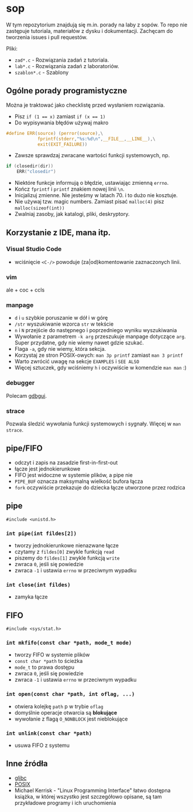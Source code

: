 # sop
W tym repozytorium znajdują się m.in. porady na laby z sopów.
To repo nie zastępuje tutoriala, materiałów z dysku i dokumentacji.
Zachęcam do tworzenia issues i pull requestów.

Pliki:
- `zad*.c` - Rozwiązania zadań z tutoriala.
- `lab*.c` - Rozwiązania zadań z laboratoriów.
- `szablon*.c` - Szablony

## Ogólne porady programistyczne
Można je traktować jako checklistę przed wysłaniem rozwiązania.

- Pisz `if (1 == x)` zamiast `if (x == 1)`
- Do wypisywania błędów używaj makro
```c
#define ERR(source) (perror(source),\
            fprintf(stderr,"%s:%d\n",__FILE__,__LINE__),\
            exit(EXIT_FAILURE))
```
- Zawsze sprawdzaj zwracane wartości funkcji systemowych, np.
```c
if (closedir(dir))
    ERR("closedir")
```
- Niektóre funkcje informują o błędzie, ustawiając zmienną `errno`.
- Kończ `fprintf` i `printf` znakiem nowej linii `\n`.
- Inicjalizuj zmienne. Nie jesteśmy w latach 70. i to dużo nie kosztuje.
- Nie używaj tzw. magic numbers. Zamiast pisać `malloc(4)` pisz `malloc(sizeof(int))`
- Zwalniaj zasoby, jak katalogi, pliki, deskryptory.

## Korzystanie z IDE, mana itp.
### Visual Studio Code
- wciśnięcie `<C-/>` powoduje (za|od)komentowanie zaznaczonych linii.

### vim
ale + coc + ccls

### manpage
- `d` i `u` szybkie poruszanie w dół i w górę
- `/str` wyszukiwanie wzorca `str` w tekście
- `n` i `N` przejście do następnego i poprzedniego wyniku wyszukiwania
- Wywołanie z parametrem `-k arg` przeszukuje manpage dotyczące `arg`. Super przydatne, gdy nie wiemy nawet gdzie szukać.
- Flaga `-a`, gdy nie wiemy, która sekcja.
- Korzystaj ze stron POSIX-owych: `man 3p printf` zamiast `man 3 printf`
- Warto zwrócić uwagę na sekcje `EXAMPLES` i `SEE ALSO`
- Więcej sztuczek, gdy wciśniemy `h` i oczywiście w komendzie `man man` :)

### debugger
Polecam [gdbgui](https://www.gdbgui.com/).

### strace
Pozwala śledzić wywołania funkcji systemowych i sygnały. Więcej w `man strace`.

## pipe/FIFO
- odczyt i zapis na zasadzie first-in-first-out
- łącze jest jednokierunkowe
- FIFO jest widoczne w systemie plików, a pipe nie
- `PIPE_BUF` oznacza maksymalną wielkość bufora łącza
- `fork` oczywiście przekazuje do dziecka łącze utworzone przez rodzica

## pipe
`#include <unistd.h>`
### `int pipe(int fildes[2])`
- tworzy jednokierunkowe nienazwane łącze
- czytamy z `fildes[0]` zwykle funkcją `read`
- piszemy do `fildes[1]` zwykle funkcją `write`
- zwraca `0`, jeśli się powiedzie
- zwraca `-1` i ustawia `errno` w przeciwnym wypadku

### `int close(int fildes)`
- zamyka łącze

## FIFO
`#include <sys/stat.h>`
### `int mkfifo(const char *path, mode_t mode)`
- tworzy FIFO w systemie plików
- `const char *path` to ścieżka
- `mode_t` to prawa dostępu
- zwraca `0`, jeśli się powiedzie
- zwraca `-1` i ustawia `errno` w przeciwnym wypadku

### `int open(const char *path, int oflag, ...)`
- otwiera kolejkę `path` p w trybie `oflag`
- domyślnie operacje otwarcia są **blokujące**
- wywołanie z flagą `O_NONBLOCK` jest nieblokujące

### `int unlink(const char *path)`
- usuwa FIFO z systemu

## Inne źródła
- [glibc](https://www.gnu.org/software/libc/manual/)
- [POSIX](https://pubs.opengroup.org/onlinepubs/9699919799/)
- Michael Kerrisk - "Linux Programming Interface" łatwo dostępna książka, w której wszystko jest szczegółowo opisane, są tam przykładowe programy i ich uruchomienia
